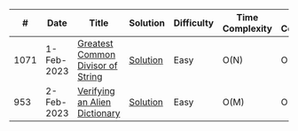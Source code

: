 |#|Date|Title|Solution|Difficulty|Time Complexity|Space Complexity
|--|--|--|--|--|--|--|
|1071|1-Feb-2023|[Greatest Common Divisor of String](https://leetcode.com/problems/greatest-common-divisor-of-strings/description/)|[Solution](https://github.com/IamSagarDB/LeetCode-DailyChallenge-Feb2023/blob/master/src/P_1071_Greatest_Common_Divisor_of_Strings.java)|Easy|O(N)|O(N)
|953|2-Feb-2023|[Verifying an Alien Dictionary](https://leetcode.com/problems/verifying-an-alien-dictionary/)|[Solution](https://github.com/IamSagarDB/LeetCode-DailyChallenge-Feb2023/blob/master/src/P_953_Verifying_an_Alien_Dictionary.java)|Easy|O(M)|O(1)